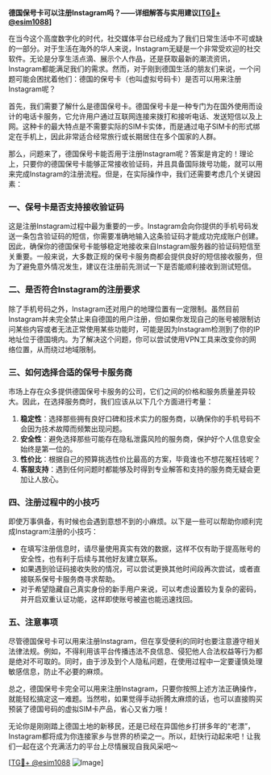 **德国保号卡可以注册Instagram吗？——详细解答与实用建议[[TG💪+ @esim1088](https://t.me/s/esim1088)]**

在当今这个高度数字化的时代，社交媒体平台已经成为了我们日常生活中不可或缺的一部分。对于生活在海外的华人来说，Instagram无疑是一个非常受欢迎的社交软件。无论是分享生活点滴、展示个人作品，还是获取最新的潮流资讯，Instagram都能满足我们的需求。然而，对于刚到德国生活的朋友们来说，一个问题可能会困扰着他们：德国的保号卡（也叫虚拟号码卡）是否可以用来注册Instagram呢？

首先，我们需要了解什么是德国保号卡。德国保号卡是一种专门为在国外使用而设计的电话卡服务，它允许用户通过互联网连接来拨打和接听电话、发送短信以及上网。这种卡的最大特点是不需要实际的SIM卡实体，而是通过电子SIM卡的形式绑定在手机上，因此非常适合经常旅行或长期居住在多个国家的人群。

那么，问题来了，德国保号卡能否用于注册Instagram呢？答案是肯定的！理论上，只要你的德国保号卡能够正常接收验证码，并且具备国际拨号功能，就可以用来完成Instagram的注册流程。但是，在实际操作中，我们还需要考虑几个关键因素：

### 一、保号卡是否支持接收验证码

这是注册Instagram过程中最为重要的一步。Instagram会向你提供的手机号码发送一条包含验证码的短信，你需要准确地输入这条验证码才能成功完成账户创建。因此，确保你的德国保号卡能够稳定地接收来自Instagram服务器的验证码短信至关重要。一般来说，大多数正规的保号卡服务商都会提供良好的短信接收服务，但为了避免意外情况发生，建议在注册前先测试一下是否能顺利接收到测试短信。

### 二、是否符合Instagram的注册要求

除了手机号码之外，Instagram还对用户的地理位置有一定限制。虽然目前Instagram并未完全禁止来自德国的用户注册，但如果你发现自己的账号被限制访问某些内容或者无法正常使用某些功能时，可能是因为Instagram检测到了你的IP地址位于德国境内。为了解决这个问题，你可以尝试使用VPN工具来改变你的网络位置，从而绕过地域限制。

### 三、如何选择合适的保号卡服务商

市场上存在众多提供德国保号卡服务的公司，它们之间的价格和服务质量差异较大。因此，在选择服务商时，我们应该从以下几个方面进行考量：

1. **稳定性**：选择那些拥有良好口碑和技术实力的服务商，以确保你的手机号码不会因为技术故障而频繁出现问题。
2. **安全性**：避免选择那些可能存在隐私泄露风险的服务商，保护好个人信息安全始终是第一位的。
3. **性价比**：根据自己的预算挑选性价比最高的方案，毕竟谁也不想花冤枉钱呢？
4. **客服支持**：遇到任何问题时都能够及时得到专业解答和支持的服务商无疑会更加让人放心。

### 四、注册过程中的小技巧

即使万事俱备，有时候也会遇到意想不到的小麻烦。以下是一些可以帮助你顺利完成Instagram注册的小技巧：

- 在填写注册信息时，请尽量使用真实有效的数据，这样不仅有助于提高账号的安全性，也有利于后续与其他好友建立联系。
- 如果遇到验证码接收失败的情况，可以尝试更换其他时间段再次尝试，或者直接联系保号卡服务商寻求帮助。
- 对于希望隐藏自己真实身份的新手用户来说，可以考虑设置较为复杂的密码，并开启双重认证功能，这样即使账号被盗也能迅速找回。

### 五、注意事项

尽管德国保号卡可以用来注册Instagram，但在享受便利的同时也要注意遵守相关法律法规。例如，不得利用该平台传播违法不良信息、侵犯他人合法权益等行为都是绝对不可取的。同时，由于涉及到个人隐私问题，在使用过程中一定要谨慎处理敏感信息，防止不必要的麻烦。

总之，德国保号卡完全可以用来注册Instagram，只要你按照上述方法正确操作，就能轻松搞定这一难题。当然啦，如果觉得手动折腾太麻烦的话，也可以直接购买预装了德国号码的虚拟SIM卡产品，省心又省力哦！

无论你是刚刚踏上德国土地的新移民，还是已经在异国他乡打拼多年的“老漂”，Instagram都将成为你连接家乡与世界的桥梁之一。所以，赶快行动起来吧！让我们一起在这个充满活力的平台上尽情展现自我风采吧～

[[TG💪+ @esim1088](https://t.me/s/esim1088) ![Image](https://i.postimg.cc/4NQfJmqS/Snipaste-2025-05-13-00-14-12.png)]